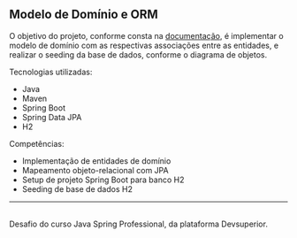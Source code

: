 
## Modelo de Domínio e ORM

O objetivo do projeto, conforme consta na [documentação](https://github.com/kryptokall/spring-professional-challenge-2/blob/main/02%20DESAFIO%20Modelo%20de%20dom%C3%ADnio%20e%20ORM.pdf), é implementar o modelo de domínio com as respectivas associações entre as entidades, e realizar o seeding da base de dados, conforme o diagrama de objetos.

Tecnologias utilizadas:
- Java
- Maven
- Spring Boot
- Spring Data JPA
- H2

Competências:
- Implementação de entidades de domínio
- Mapeamento objeto-relacional com JPA
- Setup de projeto Spring Boot para banco H2
- Seeding de base de dados H2

---
\
Desafio do curso Java Spring Professional, da plataforma Devsuperior.
